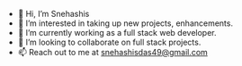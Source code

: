 - 👋 Hi, I’m Snehashis
- 👀 I’m interested in taking up new projects, enhancements.
- 🌱 I’m currently working as a full stack web developer.
- 💞️ I’m looking to collaborate on full stack projects.
- 📫 Reach out to me at snehashisdas49@gmail.com

<!---
projectsby-das/projectsby-das is a ✨ special ✨ repository because its `README.md` (this file) appears on your GitHub profile.
You can click the Preview link to take a look at your changes.
--->
